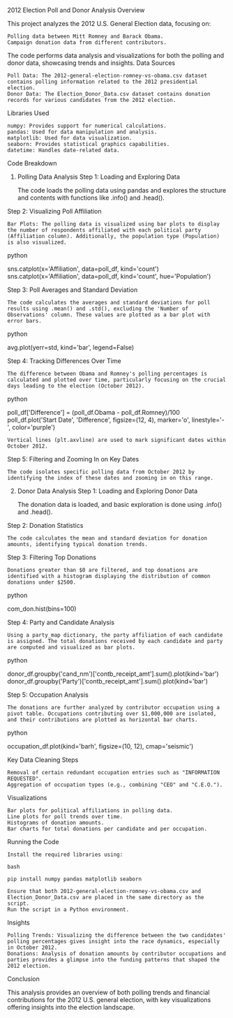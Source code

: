2012 Election Poll and Donor Analysis
Overview

This project analyzes the 2012 U.S. General Election data, focusing on:

    Polling data between Mitt Romney and Barack Obama.
    Campaign donation data from different contributors.

The code performs data analysis and visualizations for both the polling and donor data, showcasing trends and insights.
Data Sources

    Poll Data: The 2012-general-election-romney-vs-obama.csv dataset contains polling information related to the 2012 presidential election.
    Donor Data: The Election_Donor_Data.csv dataset contains donation records for various candidates from the 2012 election.

Libraries Used

    numpy: Provides support for numerical calculations.
    pandas: Used for data manipulation and analysis.
    matplotlib: Used for data visualization.
    seaborn: Provides statistical graphics capabilities.
    datetime: Handles date-related data.

Code Breakdown
1. Polling Data Analysis
Step 1: Loading and Exploring Data

    The code loads the polling data using pandas and explores the structure and contents with functions like .info() and .head().

Step 2: Visualizing Poll Affiliation

    Bar Plots: The polling data is visualized using bar plots to display the number of respondents affiliated with each political party (Affiliation column). Additionally, the population type (Population) is also visualized.

python

sns.catplot(x='Affiliation', data=poll_df, kind='count')
sns.catplot(x='Affiliation', data=poll_df, kind='count', hue='Population')

Step 3: Poll Averages and Standard Deviation

    The code calculates the averages and standard deviations for poll results using .mean() and .std(), excluding the 'Number of Observations' column. These values are plotted as a bar plot with error bars.

python

avg.plot(yerr=std, kind='bar', legend=False)

Step 4: Tracking Differences Over Time

    The difference between Obama and Romney's polling percentages is calculated and plotted over time, particularly focusing on the crucial days leading to the election (October 2012).

python

poll_df['Difference'] = (poll_df.Obama - poll_df.Romney)/100
poll_df.plot('Start Date', 'Difference', figsize=(12, 4), marker='o', linestyle='-', color='purple')

    Vertical lines (plt.axvline) are used to mark significant dates within October 2012.

Step 5: Filtering and Zooming In on Key Dates

    The code isolates specific polling data from October 2012 by identifying the index of these dates and zooming in on this range.

2. Donor Data Analysis
Step 1: Loading and Exploring Donor Data

    The donation data is loaded, and basic exploration is done using .info() and .head().

Step 2: Donation Statistics

    The code calculates the mean and standard deviation for donation amounts, identifying typical donation trends.

Step 3: Filtering Top Donations

    Donations greater than $0 are filtered, and top donations are identified with a histogram displaying the distribution of common donations under $2500.

python

com_don.hist(bins=100)

Step 4: Party and Candidate Analysis

    Using a party_map dictionary, the party affiliation of each candidate is assigned. The total donations received by each candidate and party are computed and visualized as bar plots.

python

donor_df.groupby('cand_nm')['contb_receipt_amt'].sum().plot(kind='bar')
donor_df.groupby('Party')['contb_receipt_amt'].sum().plot(kind='bar')

Step 5: Occupation Analysis

    The donations are further analyzed by contributor occupation using a pivot table. Occupations contributing over $1,000,000 are isolated, and their contributions are plotted as horizontal bar charts.

python

occupation_df.plot(kind='barh', figsize=(10, 12), cmap='seismic')

Key Data Cleaning Steps

    Removal of certain redundant occupation entries such as "INFORMATION REQUESTED".
    Aggregation of occupation types (e.g., combining "CEO" and "C.E.O.").

Visualizations

    Bar plots for political affiliations in polling data.
    Line plots for poll trends over time.
    Histograms of donation amounts.
    Bar charts for total donations per candidate and per occupation.

Running the Code

    Install the required libraries using:

    bash

    pip install numpy pandas matplotlib seaborn

    Ensure that both 2012-general-election-romney-vs-obama.csv and Election_Donor_Data.csv are placed in the same directory as the script.
    Run the script in a Python environment.

Insights

    Polling Trends: Visualizing the difference between the two candidates' polling percentages gives insight into the race dynamics, especially in October 2012.
    Donations: Analysis of donation amounts by contributor occupations and parties provides a glimpse into the funding patterns that shaped the 2012 election.

Conclusion

This analysis provides an overview of both polling trends and financial contributions for the 2012 U.S. general election, with key visualizations offering insights into the election landscape.
